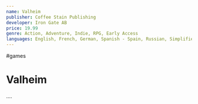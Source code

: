 ```yaml
---
name: Valheim
publisher: Coffee Stain Publishing
developer: Iron Gate AB
price: 19.99
genre: Action, Adventure, Indie, RPG, Early Access
languages: English, French, German, Spanish - Spain, Russian, Simplified Chinese, Turkish, Dutch, Japanese, Portuguese - Brazil, Polish, Ukrainian
---
```

#games

# Valheim

....